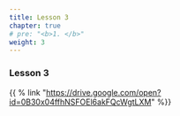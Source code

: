 ```yaml
---
title: Lesson 3   
chapter: true
# pre: "<b>1. </b>"
weight: 3
---
```


### Lesson 3

{{ % link "https://drive.google.com/open?id=0B30x04ffhNSFOEl6akFQcWgtLXM" %}}
